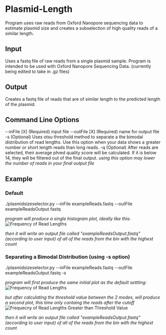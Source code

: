 # Plasmid-Length
Program uses raw reads from Oxford Nanopore sequencing data to estimate plasmid size and creates a subselection of high quality reads of a similar length.

## Input
Uses a fastq file of raw reads from a single plasmid sample. Program is intended to be used with Oxford Nanopore Sequencing Data.
(currently being edited to take in .gz files)

## Output
Creates a fastq file of reads that are of similar length to the predicted length of the plasmid.

## Command Line Options
--inFile [X]      (Required) input file 
--outFile [X]     (Required) name for output file
-s                (Optional) Uses otsu threshold method to separate a the bimodal distribution of read lengths. Use this 
                  option when your data shows a greater number or short length reads than long reads.
-q                (Optional) After reads are selected, their average phred quality score will be calculated. If it is below 
                  14, they will be filtered out of the final output.
                  *using this option may lower the number of reads in your final output file*

## Example

### Default
./plasmidsizeselector.py --inFile exampleReads.fastq --outFile exampleReadsOutput.fastq

  *program will produce a single histogram plot, ideally like this:*
  ![Frequency of Read Lengths](/Users/mlensink/githubexample1.png)
  
  *then it will write an output file called "exampleReadsOutput.fastq" (according to user input) of all of the reads from the bin with the highest count*
  
### Separating a Bimodal Distribution (using -s option)
./plasmidsizeselector.py --inFile exampleReads.fastq --outFile exampleReadsOutput.fastq -s

  *program will first produce the same initial plot as the default settting:*
  ![Frequency of Read Lengths](/Users/mlensink/githubexample1.png)
  
  *but after calculating the threshold value between the 2 modes, will produce a second plot, this time only containg the reads after the cutoff*
  ![Frequecny of Read Lengths Greater than Threshold Value](/Users/mlensink/githubexample2.png)
  
  *then it will write an output file called "exampleReadsOutput.fastq" (according to user input) of all of the reads from the bin with the highest count*
